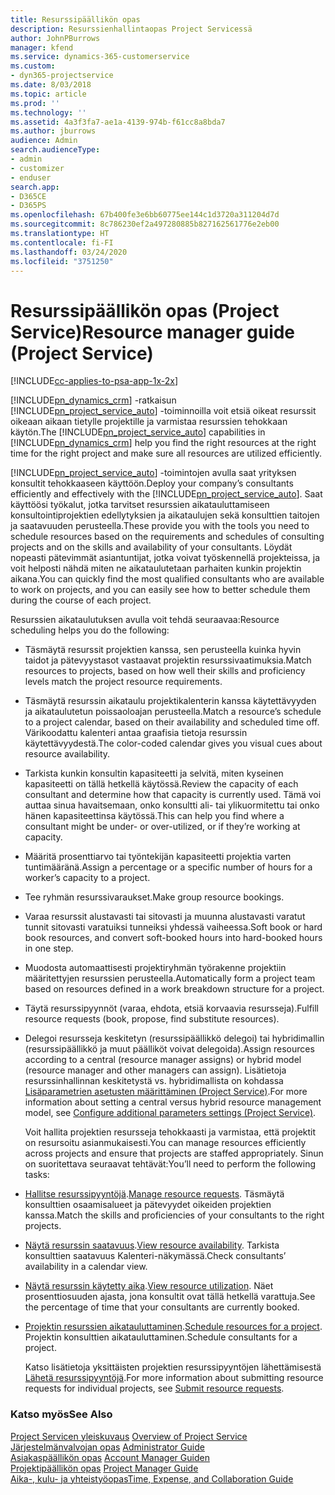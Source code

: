 ```yaml
---
title: Resurssipäällikön opas
description: Resurssienhallintaopas Project Servicessä
author: JohnPBurrows
manager: kfend
ms.service: dynamics-365-customerservice
ms.custom:
- dyn365-projectservice
ms.date: 8/03/2018
ms.topic: article
ms.prod: ''
ms.technology: ''
ms.assetid: 4a3f3fa7-ae1a-4139-974b-f61cc8a8bda7
ms.author: jburrows
audience: Admin
search.audienceType:
- admin
- customizer
- enduser
search.app:
- D365CE
- D365PS
ms.openlocfilehash: 67b400fe3e6bb60775ee144c1d3720a311204d7d
ms.sourcegitcommit: 8c786230ef2a497280885b827162561776e2eb00
ms.translationtype: HT
ms.contentlocale: fi-FI
ms.lasthandoff: 03/24/2020
ms.locfileid: "3751250"
---
```

# <a name="resource-manager-guide-project-service"></a><span data-ttu-id="1b507-103">Resurssipäällikön opas (Project Service)</span><span class="sxs-lookup"><span data-stu-id="1b507-103">Resource manager guide (Project Service)</span></span>

[!INCLUDE[cc-applies-to-psa-app-1x-2x](../includes/cc-applies-to-psa-app-1x-2x.md)]

<span data-ttu-id="1b507-104">[!INCLUDE[pn_dynamics_crm](../includes/pn-dynamics-crm.md)] -ratkaisun [!INCLUDE[pn_project_service_auto](../includes/pn-project-service-auto.md)] -toiminnoilla voit etsiä oikeat resurssit oikeaan aikaan tietylle projektille ja varmistaa resurssien tehokkaan käytön.</span><span class="sxs-lookup"><span data-stu-id="1b507-104">The [!INCLUDE[pn_project_service_auto](../includes/pn-project-service-auto.md)] capabilities in [!INCLUDE[pn_dynamics_crm](../includes/pn-dynamics-crm.md)] help you find the right resources at the right time for the right project and make sure all resources are utilized efficiently.</span></span>  
  
 <span data-ttu-id="1b507-105">[!INCLUDE[pn_project_service_auto](../includes/pn-project-service-auto.md)] -toimintojen avulla saat yrityksen konsultit tehokkaaseen käyttöön.</span><span class="sxs-lookup"><span data-stu-id="1b507-105">Deploy your company’s consultants efficiently and effectively with the [!INCLUDE[pn_project_service_auto](../includes/pn-project-service-auto.md)].</span></span> <span data-ttu-id="1b507-106">Saat käyttöösi työkalut, jotka tarvitset resurssien aikatauluttamiseen konsultointiprojektien edellytyksien ja aikataulujen sekä konsulttien taitojen ja saatavuuden perusteella.</span><span class="sxs-lookup"><span data-stu-id="1b507-106">These provide you with the tools you need to schedule resources based on the requirements and schedules of consulting projects and on the skills and availability of your consultants.</span></span> <span data-ttu-id="1b507-107">Löydät nopeasti pätevimmät asiantuntijat, jotka voivat työskennellä projekteissa, ja voit helposti nähdä miten ne aikataulutetaan parhaiten kunkin projektin aikana.</span><span class="sxs-lookup"><span data-stu-id="1b507-107">You can quickly find the most qualified consultants who are available to work on projects, and you can easily see how to better schedule them during the course of each project.</span></span>  
  
 <span data-ttu-id="1b507-108">Resurssien aikataulutuksen avulla voit tehdä seuraavaa:</span><span class="sxs-lookup"><span data-stu-id="1b507-108">Resource scheduling helps you do the following:</span></span>  
  
- <span data-ttu-id="1b507-109">Täsmäytä resurssit projektien kanssa, sen perusteella kuinka hyvin taidot ja pätevyystasot vastaavat projektin resurssivaatimuksia.</span><span class="sxs-lookup"><span data-stu-id="1b507-109">Match resources to projects, based on how well their skills and proficiency levels match the project resource requirements.</span></span>  
  
- <span data-ttu-id="1b507-110">Täsmäytä resurssin aikataulu projektikalenterin kanssa käytettävyyden ja aikataulutetun poissaoloajan perusteella.</span><span class="sxs-lookup"><span data-stu-id="1b507-110">Match a resource’s schedule to a project calendar, based on their availability and scheduled time off.</span></span> <span data-ttu-id="1b507-111">Värikoodattu kalenteri antaa graafisia tietoja resurssin käytettävyydestä.</span><span class="sxs-lookup"><span data-stu-id="1b507-111">The color-coded calendar gives you visual cues about resource availability.</span></span>  
  
- <span data-ttu-id="1b507-112">Tarkista kunkin konsultin kapasiteetti ja selvitä, miten kyseinen kapasiteetti on tällä hetkellä käytössä.</span><span class="sxs-lookup"><span data-stu-id="1b507-112">Review the capacity of each consultant and determine how that capacity is currently used.</span></span> <span data-ttu-id="1b507-113">Tämä voi auttaa sinua havaitsemaan, onko konsultti ali- tai ylikuormitettu tai onko hänen kapasiteettinsa käytössä.</span><span class="sxs-lookup"><span data-stu-id="1b507-113">This can help you find where a consultant might be under- or over-utilized, or if they’re working at capacity.</span></span>  
  
- <span data-ttu-id="1b507-114">Määritä prosenttiarvo tai työntekijän kapasiteetti projektia varten tuntimääränä.</span><span class="sxs-lookup"><span data-stu-id="1b507-114">Assign a percentage or a specific number of hours for a worker’s capacity to a project.</span></span>  
  
- <span data-ttu-id="1b507-115">Tee ryhmän resurssivaraukset.</span><span class="sxs-lookup"><span data-stu-id="1b507-115">Make group resource bookings.</span></span>  
  
- <span data-ttu-id="1b507-116">Varaa resurssit alustavasti tai sitovasti ja muunna alustavasti varatut tunnit sitovasti varatuiksi tunneiksi yhdessä vaiheessa.</span><span class="sxs-lookup"><span data-stu-id="1b507-116">Soft book or hard book resources, and convert soft-booked hours into hard-booked hours in one step.</span></span>  
  
- <span data-ttu-id="1b507-117">Muodosta automaattisesti projektiryhmän työrakenne projektiin määritettyjen resurssien perusteella.</span><span class="sxs-lookup"><span data-stu-id="1b507-117">Automatically form a project team based on resources defined in a work breakdown structure for a project.</span></span>  
  
- <span data-ttu-id="1b507-118">Täytä resurssipyynnöt (varaa, ehdota, etsiä korvaavia resursseja).</span><span class="sxs-lookup"><span data-stu-id="1b507-118">Fulfill resource requests (book, propose, find substitute resources).</span></span>  
  
- <span data-ttu-id="1b507-119">Delegoi resursseja keskitetyn (resurssipäällikkö delegoi) tai hybridimallin (resurssipäällikkö ja muut päälliköt voivat delegoida).</span><span class="sxs-lookup"><span data-stu-id="1b507-119">Assign resources according to a central (resource manager assigns) or hybrid model (resource manager and other managers can assign).</span></span> <span data-ttu-id="1b507-120">Lisätietoja resurssinhallinnan keskitetystä vs. hybridimallista on kohdassa [Lisäparametrien asetusten määrittäminen (Project Service)](../project-service/configure-additional-parameters-settings.md).</span><span class="sxs-lookup"><span data-stu-id="1b507-120">For more information about setting a central versus hybrid resource management model, see [Configure additional parameters settings (Project Service)](../project-service/configure-additional-parameters-settings.md).</span></span>  
  
  <span data-ttu-id="1b507-121">Voit hallita projektien resursseja tehokkaasti ja varmistaa, että projektit on resursoitu asianmukaisesti.</span><span class="sxs-lookup"><span data-stu-id="1b507-121">You can manage resources efficiently across projects and ensure that projects are staffed appropriately.</span></span> <span data-ttu-id="1b507-122">Sinun on suoritettava seuraavat tehtävät:</span><span class="sxs-lookup"><span data-stu-id="1b507-122">You’ll need to perform the following tasks:</span></span>  
  
- <span data-ttu-id="1b507-123">[Hallitse resurssipyyntöjä](../project-service/manage-resource-requests.md).</span><span class="sxs-lookup"><span data-stu-id="1b507-123">[Manage resource requests](../project-service/manage-resource-requests.md).</span></span> <span data-ttu-id="1b507-124">Täsmäytä konsulttien osaamisalueet ja pätevyydet oikeiden projektien kanssa.</span><span class="sxs-lookup"><span data-stu-id="1b507-124">Match the skills and proficiencies of your consultants to the right projects.</span></span>  
  
- <span data-ttu-id="1b507-125">[Näytä resurssin saatavuus](../project-service/view-resource-availability.md).</span><span class="sxs-lookup"><span data-stu-id="1b507-125">[View resource availability](../project-service/view-resource-availability.md).</span></span> <span data-ttu-id="1b507-126">Tarkista konsulttien saatavuus Kalenteri-näkymässä.</span><span class="sxs-lookup"><span data-stu-id="1b507-126">Check consultants’ availability in a calendar view.</span></span>  
  
- <span data-ttu-id="1b507-127">[Näytä resurssin käytetty aika](../project-service/view-resource-utilization.md).</span><span class="sxs-lookup"><span data-stu-id="1b507-127">[View resource utilization](../project-service/view-resource-utilization.md).</span></span> <span data-ttu-id="1b507-128">Näet prosenttiosuuden ajasta, jona konsultit ovat tällä hetkellä varattuja.</span><span class="sxs-lookup"><span data-stu-id="1b507-128">See the percentage of time that your consultants are currently booked.</span></span>  
  
- <span data-ttu-id="1b507-129">[Projektin resurssien aikatauluttaminen](../project-service/schedule-resources-project.md).</span><span class="sxs-lookup"><span data-stu-id="1b507-129">[Schedule resources for a project](../project-service/schedule-resources-project.md).</span></span> <span data-ttu-id="1b507-130">Projektin konsulttien aikatauluttaminen.</span><span class="sxs-lookup"><span data-stu-id="1b507-130">Schedule consultants for a project.</span></span>  
  
  <span data-ttu-id="1b507-131">Katso lisätietoja yksittäisten projektien resurssipyyntöjen lähettämisestä [Lähetä resurssipyyntöjä](../project-service/submit-resource-requests.md).</span><span class="sxs-lookup"><span data-stu-id="1b507-131">For more information about submitting resource requests for individual projects, see [Submit resource requests](../project-service/submit-resource-requests.md).</span></span>  
  
### <a name="see-also"></a><span data-ttu-id="1b507-132">Katso myös</span><span class="sxs-lookup"><span data-stu-id="1b507-132">See Also</span></span>  
 <span data-ttu-id="1b507-133">[Project Servicen yleiskuvaus](../project-service/overview.md) </span><span class="sxs-lookup"><span data-stu-id="1b507-133">[Overview of Project Service](../project-service/overview.md) </span></span>  
 <span data-ttu-id="1b507-134">[Järjestelmänvalvojan opas](../project-service/admin-guide.md) </span><span class="sxs-lookup"><span data-stu-id="1b507-134">[Administrator Guide](../project-service/admin-guide.md) </span></span>  
 <span data-ttu-id="1b507-135">[Asiakaspäällikön opas](../project-service/account-manager-guide.md) </span><span class="sxs-lookup"><span data-stu-id="1b507-135">[Account Manager Guiden](../project-service/account-manager-guide.md) </span></span>  
 <span data-ttu-id="1b507-136">[Projektipäällikön opas](../project-service/project-manager-guide.md) </span><span class="sxs-lookup"><span data-stu-id="1b507-136">[Project Manager Guide](../project-service/project-manager-guide.md) </span></span>  
 [<span data-ttu-id="1b507-137">Aika-, kulu- ja yhteistyöopas</span><span class="sxs-lookup"><span data-stu-id="1b507-137">Time, Expense, and Collaboration Guide</span></span>](../project-service/time-expense-collaboration-guide.md)
